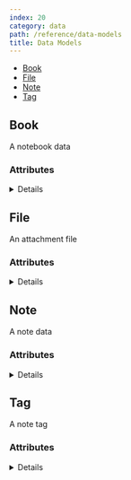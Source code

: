 ```yaml
---
index: 20
category: data
path: /reference/data-models
title: Data Models
---
```


* [Book](#resource-book)
* [File](#resource-file)
* [Note](#resource-note)
* [Tag](#resource-tag)

<a name="#resource-book"></a>
## Book


A notebook data


### Attributes

<details>
  <summary>Details</summary>


| Name | Type | Description | Example |
| ------- | ------- | ------- | ------- |
| **_id** | *string* | The unique notebook ID which should start with `book:` and the remains are randomly generated string<br/> **pattern:** <pre>^book:</pre><br/> **Length:** `6..128` | `"book:9dc6a7a7"` |
| **_rev** | *string* | This is a CouchDB specific field. The current MVCC-token/revision of this document (mandatory and immutable) | `"14-813af5085bb6a2648c3f0aca37fc821f"` |
| **count** | *number* | It indicates the number of notes in the notebook | `42.0` |
| **createdAt** | *number* | The date time when the notebook was created, represented with Unix timestamps in milliseconds | `42.0` |
| **name** | *string* | The notebook name<br/> **Length:** `1..64` | `"example"` |
| **parentBookId** | *nullable string* | The ID of the parent notebook | `null` |
| **updatedAt** | *number* | The date time when the notebook was last updated, represented with Unix timestamps in milliseconds | `42.0` |

</details>


<a name="#resource-file"></a>
## File


An attachment file


### Attributes

<details>
  <summary>Details</summary>


| Name | Type | Description | Example |
| ------- | ------- | ------- | ------- |
| **_attachments:index:content_type** | *string* | The content type of the file<br/> **one of:**`"image/png"` or `"image/jpeg"` or `"image/jpg"` or `"image/svg+xml"` or `"image/gif"` or `"image/heic"` or `"image/heif"` | `"image/png"` |
| **_attachments:index:data** | *string or object* | The file data |  |
| **_id** | *string* | The unique document ID which should start with `file:` and the remains are randomly generated string<br/> **pattern:** <pre>^file:</pre><br/> **Length:** `6..128` | `"file:By8_nQtce"` |
| **_rev** | *string* | This is a CouchDB specific field. The current MVCC-token/revision of this document (mandatory and immutable). | `"14-813af5085bb6a2648c3f0aca37fc821f"` |
| **contentLength** | *number* | The content length of the file<br/> **Range:** `value <= 10485760` | `42.0` |
| **contentType** | *string* | The MIME type of the content<br/> **one of:**`"image/png"` or `"image/jpeg"` or `"image/jpg"` or `"image/svg+xml"` or `"image/gif"` or `"image/heic"` or `"image/heif"`<br/> **Length:** `0..128` | `"image/png"` |
| **createdAt** | *number* | The date time when the note was created, represented with Unix timestamps in milliseconds | `42.0` |
| **name** | *string* | The file name<br/> **Length:** `1..128` | `"example"` |
| **publicIn** | *array* | An array of the note IDs where the file is included | `[null]` |

</details>


<a name="#resource-note"></a>
## Note


A note data


### Attributes

<details>
  <summary>Details</summary>


| Name | Type | Description | Example |
| ------- | ------- | ------- | ------- |
| **_conflicts** | *array* | Conflicted revisions | `["24-530ea621fb9b5b28b8ff4243e4235f01"]` |
| **_id** | *string* | The unique document ID which should start with `note:` and the remains are randomly generated string<br/> **pattern:** <pre>^note:</pre><br/> **Length:** `6..128` | `"note:Bkl_9Vubx"` |
| **_rev** | *string* | This is a CouchDB specific field. The current MVCC-token/revision of this document (mandatory and immutable). | `"14-813af5085bb6a2648c3f0aca37fc821f"` |
| **body** | *string* | The content of the note represented with Markdown<br/> **Length:** `0..1048576` | `"example"` |
| **bookId** | *string* | The notebook ID<br/> **pattern:** <pre>^(book:&#x7c;trash$)</pre><br/> **Length:** `5..128` | `"example"` |
| **createdAt** | *number* | The date time when the note was created, represented with Unix timestamps in milliseconds | `42.0` |
| **doctype** | *string* | The format type of the body field. It currently can take markdown only, reserved for the future<br/> **one of:**`"markdown"` | `"markdown"` |
| **migratedBy** | *string* | The type of the data migration<br/> **Length:** `0..128` | `"migrateAddingParentBookId"` |
| **numOfCheckedTasks** | *number* | The number of checked tasks, extracted from body | `42.0` |
| **numOfTasks** | *number* | The number of tasks, extracted from body | `42.0` |
| **pinned** | *boolean* | Whether the note is pinned to top | `true` |
| **share** | *string* | The sharing mode of the note<br/> **one of:**`"private"` or `"public"` | `"private"` |
| **status** | *string* | The status of the note<br/> **one of:**`"none"` or `"active"` or `"onHold"` or `"completed"` or `"dropped"` | `"none"` |
| **tags** | *array* | The list of tag IDs | `["tag:a28ca207"]` |
| **title** | *string* | The note title<br/> **Length:** `0..128` | `"example"` |
| **updatedAt** | *number* | The date time when the note was last updated, represented with Unix timestamps in milliseconds | `42.0` |

</details>


<a name="#resource-tag"></a>
## Tag


A note tag


### Attributes

<details>
  <summary>Details</summary>


| Name | Type | Description | Example |
| ------- | ------- | ------- | ------- |
| **_id** | *string* | The unique tag ID which should start with `tag:` and the remains are randomly generated string<br/> **pattern:** <pre>^tag:</pre><br/> **Length:** `6..128` | `"tag:0ebd717b"` |
| **_rev** | *string* | This is a CouchDB specific field. The current MVCC-token/revision of this document (mandatory and immutable) | `"14-813af5085bb6a2648c3f0aca37fc821f"` |
| **color** | *string* | The color type of the tag<br/> **one of:**`"default"` or `"red"` or `"orange"` or `"yellow"` or `"olive"` or `"green"` or `"teal"` or `"blue"` or `"violet"` or `"purple"` or `"pink"` or `"brown"` or `"grey"` or `"black"` | `"default"` |
| **count** | *number* | It indicates the number of notes with the tag | `42.0` |
| **createdAt** | *number* | The date time when the tag was created, represented with Unix timestamps in milliseconds | `42.0` |
| **name** | *string* | The name of the tag<br/> **Length:** `0..64` | `"example"` |
| **updatedAt** | *number* | The date time when the tag was last updated, represented with Unix timestamps in milliseconds | `42.0` |

</details>


